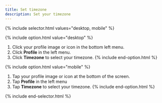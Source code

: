 ```yaml
---
title: Set timezone
description: Set your timezone
---
```

<div id="new-expensify" markdown="1">

{% include selector.html values="desktop, mobile" %}

{% include option.html value="desktop" %}
1. Click your profile image or icon in the bottom left menu. 
2. Click **Profile** in the left menu.
3. Click **Timezone** to select your timezone.
{% include end-option.html %}

{% include option.html value="mobile" %}
1. Tap your profile image or icon at the bottom of the screen. 
2. Tap **Profile** in the left menu
3. Tap **Timezone** to select your timezone.
{% include end-option.html %}

{% include end-selector.html %}

</div>
